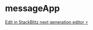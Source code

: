 # messageApp

[Edit in StackBlitz next generation editor ⚡️](https://stackblitz.com/~/github.com/Tayler01/messageApp)